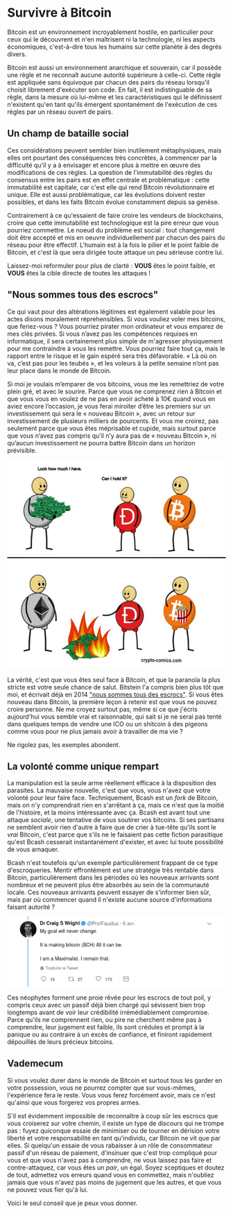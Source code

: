 # Survivre à Bitcoin

Bitcoin est un environnement incroyablement hostile, en particulier pour ceux qui le découvrent et n'en maîtrisent ni la technologie, ni les aspects économiques, c'est-à-dire tous les humains sur cette planète à des degrés divers.

Bitcoin est aussi un environnement anarchique et souverain, car il possède une règle et ne reconnaît aucune autorité supérieure à celle-ci. Cette règle est appliquée sans équivoque par chacun des pairs du réseau lorsqu'il choisit librement d'exécuter son code. En fait, il est indistinguable de sa règle, dans la mesure où lui-même et les caractéristiques qui le définissent n'existent qu'en tant qu'ils émergent spontanément de l'exécution de ces règles par un réseau ouvert de pairs.

## Un champ de bataille social

Ces considérations peuvent sembler bien inutilement métaphysiques, mais elles ont pourtant des conséquences très concrètes, à commencer par la difficulté qu'il y a à envisager et encore plus à mettre en œuvre des modifications de ces règles. La question de l'immutabilité des règles du consensus entre les pairs est en effet centrale et problématique : cette immutabilité est capitale, car c'est elle qui rend Bitcoin révolutionnaire et unique. Elle est aussi problématique, car les évolutions doivent rester possibles, et dans les faits Bitcoin évolue constamment depuis sa genèse. 

Contrairement à ce qu'essaient de faire croire les vendeurs de blockchains, croire que cette immutabilité est technologique est la pire erreur que vous pourriez commettre. Le noeud du problème est social : tout changement doit être accepté et mis en oeuvre individuellement par chacun des pairs du réseau pour être effectif. L'humain est à la fois le pilier et le point faible de Bitcoin, et c'est là que sera dirigée toute attaque un peu sérieuse contre lui. 

Laissez-moi reformuler pour plus de clarté : **VOUS** êtes le point faible, et **VOUS** êtes la cible directe de toutes les attaques ! 

## "Nous sommes tous des escrocs"

Ce qui vaut pour des altérations légitimes est également valable pour les actes disons moralement réprehensibles. Si vous vouliez voler mes bitcoins, que feriez-vous ? Vous pourriez pirater mon ordinateur et vous emparez de mes clés privées. Si vous n’avez pas les compétences requises en informatique, il sera certainement plus simple de m'agresser physiquement pour me contraindre à vous les remettre. Vous pourriez faire tout ça, mais le rapport entre le risque et le gain espéré sera très défavorable. « Là où on va, c’est pas pour les teubés », et les voleurs à la petite semaine n’ont pas leur place dans le monde de Bitcoin. 

Si moi je voulais m’emparer de vos bitcoins, vous me les remettriez de votre plein gré, et avec le sourire. Parce que vous ne comprenez rien à Bitcoin et que vous vous en voulez de ne pas en avoir acheté à 10€ quand vous en aviez encore l’occasion, je vous ferai miroiter d’être les premiers sur un investissement qui sera le « nouveau Bitcoin », avec un retour sur investissement de plusieurs milliers de pourcents. Et vous me croirez, pas seulement parce que vous êtes méprisable et cupide, mais surtout parce que vous n’avez pas compris qu’il n’y aura pas de « nouveau Bitcoin », ni qu’aucun investissement ne pourra battre Bitcoin dans un horizon prévisible.

![DAO lol](../Images/DAO-1.png)

La vérité, c'est que vous êtes seul face à Bitcoin, et que la paranoïa la plus stricte est votre seule chance de salut. Bitstein l'a compris bien plus tôt que moi, et écrivait déjà en 2014 ["nous sommes tous des escrocs"](https://nakamotoinstitute.org/mempool/everyones-a-scammer/). Si vous êtes nouveau dans Bitcoin, la première leçon à retenir est que vous ne pouvez croire personne. Ne me croyez surtout pas, même si ce que j'écris aujourd'hui vous semble vrai et raisonnable, qui sait si je ne serai pas tenté dans quelques temps de vendre une ICO ou un shitcoin à des pigeons comme vous pour ne plus jamais avoir à travailler de ma vie ?

Ne rigolez pas, les exemples abondent.

## La volonté comme unique rempart

La manipulation est la seule arme réellement efficace à la disposition des parasites. La mauvaise nouvelle, c'est que vous, vous n'avez que votre volonté pour leur faire face. Techniquement, Bcash est un _fork_ de Bitcoin, mais on n'y comprendrait rien en s'arrêtant à ça, mais ce n'est que la moitié de l'histoire, et la moins intéressante avec ça. Bcash est avant tout une attaque _sociale_, une tentative de vous soutirer vos bitcoins. Si ses partisans ne semblent avoir rien d'autre à faire que de crier à tue-tête qu'ils sont le _vrai_ Bitcoin, c'est parce que s'ils ne le faisaient pas cette fiction parasitique qu'est Bcash cesserait instantanément d'exister, et avec lui toute possibilité de vous arnaquer. 

Bcash n'est toutefois qu'un exemple particulièrement frappant de ce type d'escroqueries. Mentir effrontément est une stratégie très rentable dans Bitcoin, particulièrement dans les périodes où les nouveaux arrivants sont nombreux et ne peuvent plus être absorbés au sein de la communauté locale. Ces nouveaux arrivants peuvent essayer de s'informer bien sûr, mais par où commencer quand il n'existe aucune source d'informations faisant autorité ? 

![Faketoshi](../Images/Faketoshi_tweet5.png)

Ces néophytes forment une proie rêvée pour les escrocs de tout poil, y compris ceux avec un passif déjà bien chargé qui sévissent bien trop longtemps avant de voir leur crédibilité irrémédiablement compromise. Parce qu'ils ne comprennent rien, ou pire ne cherchent même pas à comprendre, leur jugement est faible, ils sont crédules et prompt à la panique ou au contraire à un excès de confiance, et finiront rapidement dépouillés de leurs précieux bitcoins.

## Vademecum

Si vous voulez durer dans le monde de Bitcoin et surtout tous les garder en votre possession, vous ne pourrez compter que sur vous-mêmes, l'expérience fera le reste. Vous vous ferez forcément avoir, mais ce n'est qu'ainsi que vous forgerez vos propres armes. 

S'il est évidemment impossible de reconnaître à coup sûr les escrocs que vous croiserez sur votre chemin, il existe un type de discours qui ne trompe pas : fuyez quiconque essaie de minimiser ou de tourner en dérision votre liberté et votre responsabilité en tant qu'individu, car Bitcoin ne vit que par elles. Si quelqu'un essaie de vous rabaisser à un rôle de consommateur passif d'un réseau de paiement, d'insinuer que c'est trop compliqué pour vous et que vous n'avez pas à comprendre, ne vous laissez pas faire et contre-attaquez, car vous êtes un _pair_, un égal. Soyez sceptiques et doutez de tout, admettez vos erreurs quand vous en commettez, mais n'oubliez jamais que vous n'avez pas moins de jugement que les autres, et que vous ne pouvez vous fier qu'à lui. 

Voici le seul conseil que je peux vous donner.
